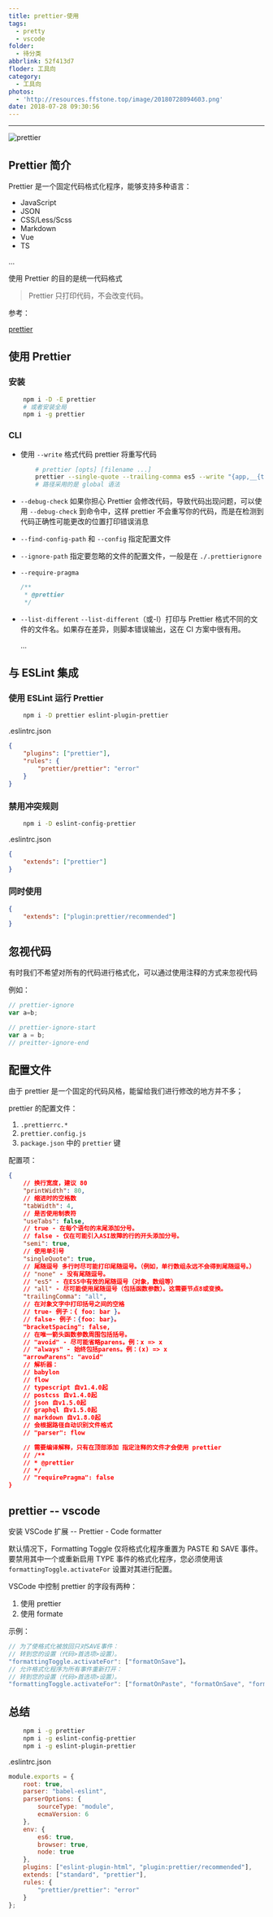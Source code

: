 ```yaml
---
title: prettier-使用
tags:
  - pretty
  - vscode
folder:
  - 待分类
abbrlink: 52f413d7
floder: 工具向
category:
  - 工具向
photos:
  - 'http://resources.ffstone.top/image/20180728094603.png'
date: 2018-07-28 09:30:56
---
```



---

<!-- more -->

![prettier](http://resources.ffstone.top/image/20180728094603.png)

## Prettier 简介

Prettier 是一个固定代码格式化程序，能够支持多种语言：

-   JavaScript
-   JSON
-   CSS/Less/Scss
-   Markdown
-   Vue
-   TS

...

使用 Prettier 的目的是统一代码格式

> Prettier 只打印代码，不会改变代码。

参考：

[prettier](https://prettier.io/)

## 使用 Prettier

### 安装

```bash
    npm i -D -E prettier
    # 或者安装全局
    npm i -g prettier
```

### CLI

-   使用 `--write` 格式代码 prettier 将重写代码

    ```bash
        # prettier [opts] [filename ...]
        prettier --single-quote --trailing-comma es5 --write "{app,__{tests,mocks}__}/**/*.js"
        # 路径采用的是 global 语法
    ```

-   `--debug-check`
    如果你担心 Prettier 会修改代码，导致代码出现问题，可以使用 `--debug-check` 到命令中，这样 prettier 不会重写你的代码，而是在检测到代码正确性可能更改的位置打印错误消息

-   `--find-config-path` 和 `--config`
    指定配置文件

-   `--ignore-path`
    指定要忽略的文件的配置文件，一般是在 `./.prettierignore`

-   `--require-pragma`

    ```js
    /**
     * @prettier
     */
    ```

-   `--list-different`
    `--list-different`（或-l）打印与 Prettier 格式不同的文件的文件名。如果存在差异，则脚本错误输出，这在 CI 方案中很有用。

    ...

## 与 ESLint 集成

### 使用 ESLint 运行 Prettier

```bash
    npm i -D prettier eslint-plugin-prettier
```

.eslintrc.json

```json
{
    "plugins": ["prettier"],
    "rules": {
        "prettier/prettier": "error"
    }
}
```

### 禁用冲突规则

```bash
    npm i -D eslint-config-prettier
```

.eslintrc.json

```json
{
    "extends": ["prettier"]
}
```

### 同时使用

```json
{
    "extends": ["plugin:prettier/recommended"]
}
```

## 忽视代码

有时我们不希望对所有的代码进行格式化，可以通过使用注释的方式来忽视代码

例如：

```js
// prettier-ignore
var a=b;

// prettier-ignore-start
var a = b;
// preitter-ignore-end
```

## 配置文件

由于 prettier 是一个固定的代码风格，能留给我们进行修改的地方并不多；

prettier 的配置文件：

1.  `.prettierrc.*`
2.  `prettier.config.js`
3.  `package.json` 中的 `prettier` 键

配置项：

```json
{
    // 换行宽度，建议 80
    "printWidth": 80,
    // 缩进时的空格数
    "tabWidth": 4,
    // 是否使用制表符
    "useTabs": false,
    // true - 在每个语句的末尾添加分号。
    // false - 仅在可能引入ASI故障的行的开头添加分号。
    "semi": true,
    // 使用单引号
    "singleQuote": true,
    // 尾随逗号 多行时尽可能打印尾随逗号。（例如，单行数组永远不会得到尾随逗号。）
    // "none" - 没有尾随逗号。
    // "es5" - 在ES5中有效的尾随逗号（对象，数组等）
    // "all" - 尽可能使用尾随逗号（包括函数参数）。这需要节点8或变换。
    "trailingComma": "all",
    // 在对象文字中打印括号之间的空格
    // true- 例子：{ foo: bar }。
    // false- 例子：{foo: bar}。
    "bracketSpacing": false,
    // 在唯一箭头函数参数周围包括括号。
    // "avoid" - 尽可能省略parens。例：x => x
    // "always" - 始终包括parens。例：(x) => x
    "arrowParens": "avoid"
    // 解析器：
    // babylon
    // flow
    // typescript 自v1.4.0起
    // postcss 自v1.4.0起
    // json 自v1.5.0起
    // graphql 自v1.5.0起
    // markdown 自v1.8.0起
    // 会根据路径自动识别文件格式
    // "parser": flow

    // 需要编译解释，只有在顶部添加 指定注释的文件才会使用 prettier
    // /**
    // * @prettier
    // */
    // "requirePragma": false
}
```

## prettier -- vscode

安装 VSCode 扩展 -- Prettier - Code formatter

默认情况下，Formatting Toggle 仅将格式化程序重置为 PASTE 和 SAVE 事件。要禁用其中一个或重新启用 TYPE 事件的格式化程序，您必须使用该 `formattingToggle.activateFor` 设置对其进行配置。

VSCode 中控制 prettier 的字段有两种：

1.  使用 prettier
2.  使用 formate

示例：

```js
// 为了使格式化被放回只对SAVE事件：
// 转到您的设置（代码>首选项>设置）。
"formattingToggle.activateFor": ["formatOnSave"]。
// 允许格式化程序为所有事件重新打开：
// 转到您的设置（代码>首选项>设置）。
"formattingToggle.activateFor": ["formatOnPaste", "formatOnSave", "formatOnType"]。
```

## 总结

```bash
    npm i -g prettier
    npm i -g eslint-config-prettier
    npm i -g eslint-plugin-prettier
```

.eslintrc.json

```js
module.exports = {
    root: true,
    parser: "babel-eslint",
    parserOptions: {
        sourceType: "module",
        ecmaVersion: 6
    },
    env: {
        es6: true,
        browser: true,
        node: true
    },
    plugins: ["eslint-plugin-html", "plugin:prettier/recommended"],
    extends: ["standard", "prettier"],
    rules: {
        "prettier/prettier": "error"
    }
};
```
